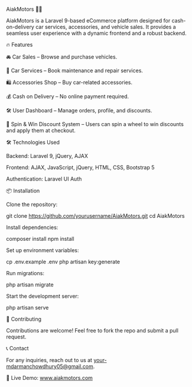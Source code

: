 AiakMotors 🚗💨

AiakMotors is a Laravel 9-based eCommerce platform designed for cash-on-delivery car services, accessories, and vehicle sales. It provides a seamless user experience with a dynamic frontend and a robust backend.

🔥 Features

🚘 Car Sales – Browse and purchase vehicles.

🔧 Car Services – Book maintenance and repair services.

🛍️ Accessories Shop – Buy car-related accessories.

💰 Cash on Delivery – No online payment required.

🛠️ User Dashboard – Manage orders, profile, and discounts.

🎡 Spin & Win Discount System – Users can spin a wheel to win discounts and apply them at checkout.

🛠️ Technologies Used

Backend: Laravel 9, jQuery, AJAX

Frontend: AJAX, JavaScript, jQuery, HTML, CSS, Bootstrap 5

Authentication: Laravel UI Auth

📦 Installation

Clone the repository:

git clone https://github.com/yourusername/AiakMotors.git
cd AiakMotors

Install dependencies:

composer install
npm install

Set up environment variables:

cp .env.example .env
php artisan key:generate

Run migrations:

php artisan migrate

Start the development server:

php artisan serve

📌 Contributing

Contributions are welcome! Feel free to fork the repo and submit a pull request.

📞 Contact

For any inquiries, reach out to us at your-mdarmanchowdhury05@gmail.com.

🔗 Live Demo: www.aiakmotors.com
